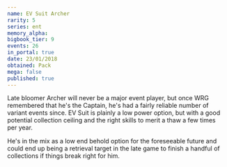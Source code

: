 ```yaml
---
name: EV Suit Archer
rarity: 5
series: ent
memory_alpha:
bigbook_tier: 9
events: 26
in_portal: true
date: 23/01/2018
obtained: Pack
mega: false
published: true
---
```


Late bloomer Archer will never be a major event player, but once WRG remembered that he's the Captain, he's had a fairly reliable number of variant events since. EV Suit is plainly a low power option, but with a good potential collection ceiling and the right skills to merit a thaw a few times per year.

He's in the mix as a low end behold option for the foreseeable future and could end up being a retrieval target in the late game to finish a handful of collections if things break right for him.
